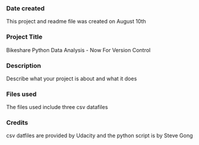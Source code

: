 ### Date created
This project and readme file was created on August 10th

### Project Title
Bikeshare Python Data Analysis - Now For Version Control

### Description
Describe what your project is about and what it does

### Files used
The files used include three csv datafiles

### Credits
csv datfiles are provided by Udacity and the python script is by Steve Gong
